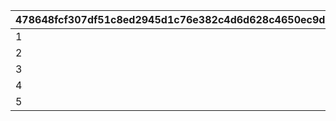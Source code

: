 |478648fcf307df51c8ed2945d1c76e382c4d6d628c4650ec9dcdcab7266be059|d1e249cd02cab385d3d07f777aaef3e174c62e9fb8e49b2cf3db51e032281985|24af6640449651f018a763becbfe54e55726203dd078bcbb66f34ed9ec78b127|609faedfffe6963485a43410a9d4d1677369aaa8afdd75bfa651c69c46a90c5a|
| --- | --- | --- | --- |
|1|4|150|50|
|2|2|75|100|
|3|1|30|150|
|4|0|0|700|
|5|0|0|200|